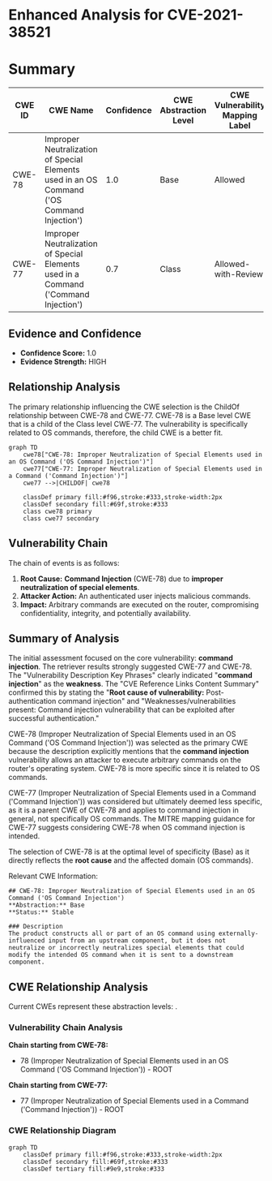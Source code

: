 # Enhanced Analysis for CVE-2021-38521

# Summary
| CWE ID | CWE Name | Confidence | CWE Abstraction Level | CWE Vulnerability Mapping Label | CWE-Vulnerability Mapping Notes |
|---|---|---|---|---|---|
| CWE-78 | Improper Neutralization of Special Elements used in an OS Command ('OS Command Injection') | 1.0 | Base | Allowed | Primary CWE: **command injection** by an authenticated user |
| CWE-77 | Improper Neutralization of Special Elements used in a Command ('Command Injection') | 0.7 | Class | Allowed-with-Review | Secondary Candidate: Parent of CWE-78, but less specific. |

## Evidence and Confidence

*   **Confidence Score:** 1.0
*   **Evidence Strength:** HIGH

## Relationship Analysis
The primary relationship influencing the CWE selection is the ChildOf relationship between CWE-78 and CWE-77. CWE-78 is a Base level CWE that is a child of the Class level CWE-77. The vulnerability is specifically related to OS commands, therefore, the child CWE is a better fit.

```mermaid
graph TD
    cwe78["CWE-78: Improper Neutralization of Special Elements used in an OS Command ('OS Command Injection')"]
    cwe77["CWE-77: Improper Neutralization of Special Elements used in a Command ('Command Injection')"]
    cwe77 -->|CHILDOF| cwe78
    
    classDef primary fill:#f96,stroke:#333,stroke-width:2px
    classDef secondary fill:#69f,stroke:#333
    class cwe78 primary
    class cwe77 secondary
```

## Vulnerability Chain
The chain of events is as follows:
1.  **Root Cause:** **Command Injection** (CWE-78) due to **improper neutralization of special elements**.
2.  **Attacker Action:** An authenticated user injects malicious commands.
3.  **Impact:** Arbitrary commands are executed on the router, compromising confidentiality, integrity, and potentially availability.

## Summary of Analysis
The initial assessment focused on the core vulnerability: **command injection**. The retriever results strongly suggested CWE-77 and CWE-78. The "Vulnerability Description Key Phrases" clearly indicated "**command injection**" as the **weakness**. The "CVE Reference Links Content Summary" confirmed this by stating the "**Root cause of vulnerability:** Post-authentication command injection" and "Weaknesses/vulnerabilities present: Command injection vulnerability that can be exploited after successful authentication."

CWE-78 (Improper Neutralization of Special Elements used in an OS Command ('OS Command Injection')) was selected as the primary CWE because the description explicitly mentions that the **command injection** vulnerability allows an attacker to execute arbitrary commands on the router's operating system. CWE-78 is more specific since it is related to OS commands.

CWE-77 (Improper Neutralization of Special Elements used in a Command ('Command Injection')) was considered but ultimately deemed less specific, as it is a parent CWE of CWE-78 and applies to command injection in general, not specifically OS commands. The MITRE mapping guidance for CWE-77 suggests considering CWE-78 when OS command injection is intended.

The selection of CWE-78 is at the optimal level of specificity (Base) as it directly reflects the **root cause** and the affected domain (OS commands).

Relevant CWE Information:
```
## CWE-78: Improper Neutralization of Special Elements used in an OS Command ('OS Command Injection')
**Abstraction:** Base
**Status:** Stable

### Description
The product constructs all or part of an OS command using externally-influenced input from an upstream component, but it does not neutralize or incorrectly neutralizes special elements that could modify the intended OS command when it is sent to a downstream component.
```


## CWE Relationship Analysis

Current CWEs represent these abstraction levels: .


### Vulnerability Chain Analysis

**Chain starting from CWE-78:**
- 78 (Improper Neutralization of Special Elements used in an OS Command ('OS Command Injection')) - ROOT


**Chain starting from CWE-77:**
- 77 (Improper Neutralization of Special Elements used in a Command ('Command Injection')) - ROOT



### CWE Relationship Diagram

```mermaid
graph TD
    classDef primary fill:#f96,stroke:#333,stroke-width:2px
    classDef secondary fill:#69f,stroke:#333
    classDef tertiary fill:#9e9,stroke:#333
```